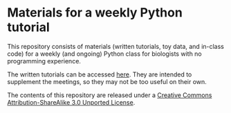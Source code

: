 # Materials for a weekly Python tutorial

This repository consists of materials (written tutorials, toy data, and
in-class code) for a weekly (and ongoing) Python class for biologists
with no programming experience.

The written tutorials can be accessed [here][tutorials]. They are
intended to supplement the meetings, so they may not be too useful on
their own.

The contents of this repository are released under a
[Creative Commons Attribution-ShareAlike 3.0 Unported License][license].

[tutorials]: http://kyleam.github.io/python-tutorial/
[license]: http://creativecommons.org/licenses/by-sa/3.0/deed.en_US

